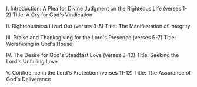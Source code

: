 I. Introduction: A Plea for Divine Judgment on the Righteous Life (verses 1-2)
Title: A Cry for God's Vindication

II. Righteousness Lived Out (verses 3-5)
Title: The Manifestation of Integrity 

III. Praise and Thanksgiving for the Lord's Presence (verses 6-7)
Title: Worshiping in God's House

IV. The Desire for God's Steadfast Love (verses 8-10)
Title: Seeking the Lord's Unfailing Love

V. Confidence in the Lord's Protection (verses 11-12)
Title: The Assurance of God's Deliverance